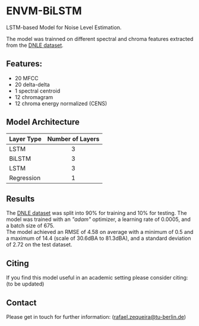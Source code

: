 # ENVM-BiLSTM

LSTM-based Model for Noise Level Estimation.

The model was trainned on different spectral and chroma features extracted from the [DNLE dataset](https://github.com/zequeira/DNLE).


## Features:

- 20 MFCC
- 20 delta-delta
- 1 spectral centroid
- 12 chromagram
- 12 chroma energy normalized (CENS)


## Model Architecture

| Layer Type | Number of Layers | 
| ------------- |:-------------:| 
| LSTM  		| 3 |
| BiLSTM 		| 3 |
| LSTM  		| 3 |
| Regression	| 1 |


## Results

The [DNLE dataset](https://github.com/zequeira/DNLE) was split into 90% for training and 10% for testing. The model was trained with an *"adam"* optimizer, a learning rate of 0.0005, and a batch size of 675.
<br>
The model achieved an RMSE of 4.58 on average with a minimum of 0.5 and a maximum of 14.4 (scale of 30.6dBA to 81.3dBA), and a standard deviation of 2.72 on the test dataset.


## Citing

If you find this model useful in an academic setting please consider citing:
(to be updated)


## Contact

Please get in touch for further information: (rafael.zequeira@tu-berlin.de)


